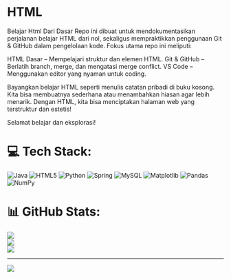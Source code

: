 # HTML
Belajar Html Dari Dasar
Repo ini dibuat untuk mendokumentasikan perjalanan belajar HTML dari nol, sekaligus mempraktikkan penggunaan Git & GitHub dalam pengelolaan kode. Fokus utama repo ini meliputi:

HTML Dasar – Mempelajari struktur dan elemen HTML.
Git & GitHub – Berlatih branch, merge, dan mengatasi merge conflict.
VS Code – Menggunakan editor yang nyaman untuk coding.

Bayangkan belajar HTML seperti menulis catatan pribadi di buku kosong. Kita bisa membuatnya sederhana atau menambahkan hiasan agar lebih menarik. Dengan HTML, kita bisa menciptakan halaman web yang terstruktur dan estetis!

Selamat belajar dan eksplorasi!
# 💻 Tech Stack:
![Java](https://img.shields.io/badge/java-%23ED8B00.svg?style=for-the-badge&logo=openjdk&logoColor=white) ![HTML5](https://img.shields.io/badge/html5-%23E34F26.svg?style=for-the-badge&logo=html5&logoColor=white) ![Python](https://img.shields.io/badge/python-3670A0?style=for-the-badge&logo=python&logoColor=ffdd54) ![Spring](https://img.shields.io/badge/spring-%236DB33F.svg?style=for-the-badge&logo=spring&logoColor=white) ![MySQL](https://img.shields.io/badge/mysql-4479A1.svg?style=for-the-badge&logo=mysql&logoColor=white) ![Matplotlib](https://img.shields.io/badge/Matplotlib-%23ffffff.svg?style=for-the-badge&logo=Matplotlib&logoColor=black) ![Pandas](https://img.shields.io/badge/pandas-%23150458.svg?style=for-the-badge&logo=pandas&logoColor=white) ![NumPy](https://img.shields.io/badge/numpy-%23013243.svg?style=for-the-badge&logo=numpy&logoColor=white)
# 📊 GitHub Stats:
![](https://github-readme-stats.vercel.app/api?username=Emanuel2512-Ndiwa&theme=dark&hide_border=false&include_all_commits=false&count_private=false)<br/>
![](https://github-readme-streak-stats.herokuapp.com/?user=Emanuel2512-Ndiwa&theme=dark&hide_border=false)<br/>
![](https://github-readme-stats.vercel.app/api/top-langs/?username=Emanuel2512-Ndiwa&theme=dark&hide_border=false&include_all_commits=false&count_private=false&layout=compact)

---
[![](https://visitcount.itsvg.in/api?id=Emanuel2512-Ndiwa&icon=0&color=0)](https://visitcount.itsvg.in)

<!-- Proudly created with GPRM ( https://gprm.itsvg.in ) -->
